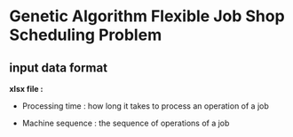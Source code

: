 # Genetic Algorithm Flexible Job Shop Scheduling Problem

## input data format ##

**xlsx file :**

+ Processing time : 
  how long it takes to process an operation of a job
 
+ Machine sequence : 
  the sequence of operations of a job